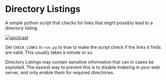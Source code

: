 # Directory Listings

A simple python script that checks for links that might possibly lead to a directory listing. 

[![asciicast](https://asciinema.org/a/MvWbcv8dPVOxXHwVVaOoc4fX9.svg)](https://asciinema.org/a/MvWbcv8dPVOxXHwVVaOoc4fX9)

Set `CHECK_LINKS` in `run.py` to true to make the script check if the links it finds are valid. 
This usually takes a minute or so.

Directory Listings may contain sensitive information that can in cases be exploited. The easiest way to prevent this is
to disable Indexing in your web server, and only enable them for required directories.
